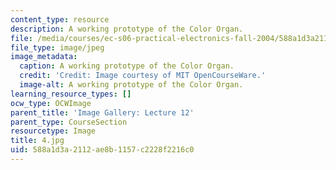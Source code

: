 ```yaml
---
content_type: resource
description: A working prototype of the Color Organ.
file: /media/courses/ec-s06-practical-electronics-fall-2004/588a1d3a2112ae8b1157c2228f2216c0_4.jpg
file_type: image/jpeg
image_metadata:
  caption: A working prototype of the Color Organ.
  credit: 'Credit: Image courtesy of MIT OpenCourseWare.'
  image-alt: A working prototype of the Color Organ.
learning_resource_types: []
ocw_type: OCWImage
parent_title: 'Image Gallery: Lecture 12'
parent_type: CourseSection
resourcetype: Image
title: 4.jpg
uid: 588a1d3a-2112-ae8b-1157-c2228f2216c0
---
```

